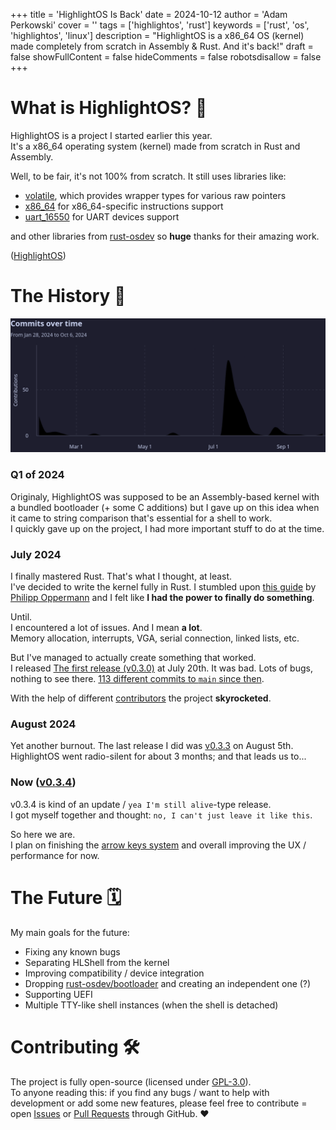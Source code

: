 +++
title = 'HighlightOS Is Back'
date = 2024-10-12
author = 'Adam Perkowski'
cover = ''
tags = ['highlightos', 'rust']
keywords = ['rust', 'os', 'highlightos', 'linux']
description = "HighlightOS is a x86_64 OS (kernel) made completely from scratch in Assembly & Rust. And it's back!"
draft = false
showFullContent = false
hideComments = false
robotsdisallow = false
+++
# What is HighlightOS? 🤔
HighlightOS is a project I started earlier this year.<br>
It's a x86_64 operating system (kernel) made from scratch in Rust and Assembly.

Well, to be fair, it's not 100% from scratch. It still uses libraries like:
- <a href="https://github.com/rust-osdev/volatile" target="_blank">volatile</a>, which provides wrapper types for various raw pointers
- <a href="https://github.com/rust-osdev/x86_64" target="_blank">x86_64</a> for x86_64-specific instructions support
- <a href="https://github.com/rust-osdev/uart_16550" target="_blank">uart_16550</a> for UART devices support

and other libraries from <a href="https://github.com/rust-osdev" target="_blank">rust-osdev</a> so **huge** thanks for their amazing work.

(<a href="https://os.adamperkowski.dev" target="_blank">HighlightOS</a>)

# The History 📅

![Commits Activity on GitHub](highlightos_commits_oct.png)

### Q1 of 2024
Originaly, HighlightOS was supposed to be an Assembly-based kernel with a bundled bootloader (+ some C additions) but I gave up on
this idea when it came to string comparison that's essential for a shell to work.<br>
I quickly gave up on the project, I had more important stuff to do at the time.

### July 2024
I finally mastered Rust. That's what I thought, at least.<br>
I've decided to write the kernel fully in Rust. I stumbled upon <a href="https://os.phil-opp.com" target="_blank">this guide</a> by
<a href="https://github.com/phil-opp" target="_blank">Philipp Oppermann</a> and I felt like **I had the power to finally do something**.

Until.<br>
I encountered a lot of issues. And I mean **a lot**.<br>
Memory allocation, interrupts, VGA, serial connection, linked lists, etc.

But I've managed to actually create something that worked.<br>
I released <a href="https://github.com/adamperkowski/highlightos/releases/tag/v0.3.0" target="_blank">The first release (v0.3.0)</a> at July 20th.
It was bad. Lots of bugs, nothing to see there.
<a href="https://github.com/adamperkowski/highlightos/compare/v0.3.0...v0.3.4" target="_blank">113 different commits to `main` since then</a>.

With the help of different <a href="https://github.com/adamperkowski/highlightos/graphs/contributors" target="_blank">contributors</a> the project
**skyrocketed**.

### August 2024
Yet another burnout. The last release I did was <a href="https://github.com/adamperkowski/highlightos/releases/tag/v0.3.3" target="_blank">v0.3.3</a>
on August 5th.<br>
HighlightOS went radio-silent for about 3 months; and that leads us to...

### Now (<a href="https://github.com/adamperkowski/highlightos/releases/tag/v0.3.4" target="_blank">v0.3.4</a>)
v0.3.4 is kind of an update / `yea I'm still alive`-type release.<br>
I got myself together and thought: `no, I can't just leave it like this`.

So here we are.<br>I plan on finishing the <a href="https://github.com/adamperkowski/highlightos/pull/29" target="_blank">arrow keys system</a> and
overall improving the UX / performance for now.

# The Future 🗓️
My main goals for the future:
- Fixing any known bugs
- Separating HLShell from the kernel
- Improving compatibility / device integration
- Dropping <a href="https://github.com/rust-osdev/bootloader" target="_blank">rust-osdev/bootloader</a> and creating an independent one (?)
- Supporting UEFI
- Multiple TTY-like shell instances (when the shell is detached)

# Contributing 🛠️
The project is fully open-source (licensed under <a href="https://github.com/adamperkowski/highlightos/blob/main/LICENSE" target="_blank">GPL-3.0</a>).
<br>
To anyone reading this: if you find any bugs / want to help with development or add some new features, please feel free to contribute = open
<a href="https://github.com/adamperkowski/highlightos/issues" target="_blank">Issues</a> or
<a href="https://github.com/adamperkowski/highlightos/pulls" target="_blank">Pull Requests</a> through GitHub.
❤️
